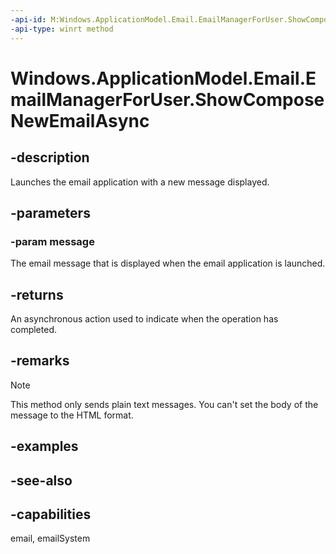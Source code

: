 ```yaml
---
-api-id: M:Windows.ApplicationModel.Email.EmailManagerForUser.ShowComposeNewEmailAsync(Windows.ApplicationModel.Email.EmailMessage)
-api-type: winrt method
---
```


<!-- Method syntax
public Windows.Foundation.IAsyncAction ShowComposeNewEmailAsync(Windows.ApplicationModel.Email.EmailMessage message)
-->

# Windows.ApplicationModel.Email.EmailManagerForUser.ShowComposeNewEmailAsync

## -description
Launches the email application with a new message displayed.

## -parameters
### -param message
The email message that is displayed when the email application is launched.

## -returns
An asynchronous action used to indicate when the operation has completed.

## -remarks

>[!NOTE]
This method only sends plain text messages. You can't set the body of the message to the HTML format.

## -examples

## -see-also

## -capabilities
email, emailSystem
